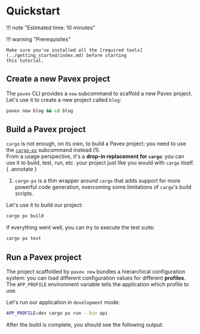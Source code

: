# Quickstart

!!! note "Estimated time: 10 minutes"

!!! warning "Prerequisites"

    Make sure you've installed all the [required tools](../getting_started/index.md) before starting
    this tutorial.

## Create a new Pavex project

The `pavex` CLI provides a `new` subcommand to scaffold a new Pavex project.
Let's use it to create a new project called `blog`:

```bash
pavex new blog && cd blog
```

## Build a Pavex project

`cargo` is not enough, on its own, to build a Pavex project:
you need to use the [`cargo-px`](https://github.com/LukeMathWalker/cargo-px) subcommand instead (1).  
From a usage perspective, it's a **drop-in replacement for `cargo`**:
you can use it to build, test, run, etc. your project just like you would with `cargo` itself.
{ .annotate }

1.  `cargo-px` is a thin wrapper around `cargo` that adds support for more powerful code generation,
    overcoming some limitations of `cargo`'s build scripts.


Let's use it to build our project:

```bash
cargo px build
```

If everything went well, you can try to execute the test suite:

```bash
cargo px test
```

## Run a Pavex project

The project scaffolded by `pavex new` bundles a hierarchical configuration system: you can load
different configuration values for different **profiles**.  
The `APP_PROFILE` environment variable tells the application which profile to use.

Let's run our application in `development` mode:

```bash
APP_PROFILE=dev cargo px run --bin api
```

After the build is complete, you should see the following output:
